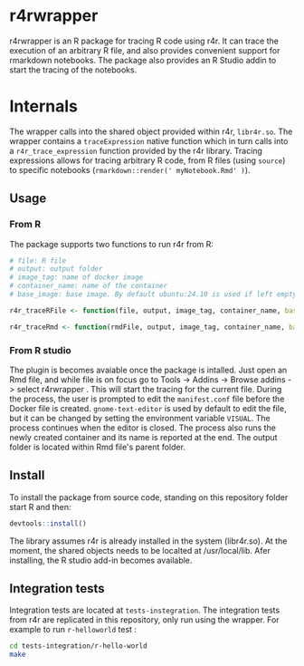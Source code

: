 # r4rwrapper


r4rwrapper is an R package for tracing R code using r4r. It can trace the execution of an arbitrary R file, and also provides convenient support for rmarkdown notebooks. 
The package also provides an R Studio addin to start the tracing of the notebooks.


# Internals

The wrapper calls into the shared object provided within r4r, `libr4r.so`. 
The wrapper contains a `traceExpression`  native function which in turn 
calls into a `r4r_trace_expression` function provided by the r4r library. 
Tracing expressions allows for tracing arbitrary R code, from R files (using `source`) to 
specific notebooks (`rmarkdown::render(' myNotebook.Rmd' )`). 


## Usage

### From R

The package supports two functions to run r4r from R: 

```R
# file: R file
# output: output folder
# image_tag: name of docker image
# container_name: name of the container
# base_image: base image. By default ubuntu:24.10 is used if left empty 

r4r_traceRFile <- function(file, output, image_tag, container_name, base_image="", skip_manifest=TRUE) {}

r4r_traceRmd <- function(rmdFile, output, image_tag, container_name, base_image="", skip_manifest=TRUE) {}

```

### From R studio

The plugin is becomes avaiable once the package is intalled. Just open an Rmd file, and while file is on focus go to Tools -> Addins -> Browse addins -> select r4rwrapper . 
This will start the tracing for the current file. During the process, the user is prompted to edit the `manifest.conf` file before the Docker file is created. `gnome-text-editor` is used by default to edit the file, but it can be changed by setting the environment variable `VISUAL`. The process continues when the editor is closed.
The process also runs the newly created container and its name is reported at the end.
The output folder is located within Rmd file's parent folder.


## Install

To install the package from source code, standing on this repository folder  start R and then:

```R
devtools::install()
```

The library assumes r4r is already installed in the system (libr4r.so). At the moment, the shared objects needs to be localted at /usr/local/lib. Afer installing, the R studio add-in 
becomes available.

## Integration tests

Integration tests are located at `tests-instegration`. The integration tests from r4r
are replicated in this repository, only run using the wrapper. 
For example to run `r-helloworld` test :

```sh
cd tests-integration/r-hello-world
make
